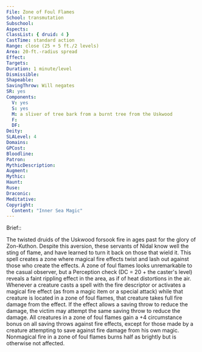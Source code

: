 ```yaml
---
File: Zone of Foul Flames
School: transmutation
Subschool: 
Aspects: 
ClassList: { druid: 4 }
CastTime: standard action
Range: close (25 + 5 ft./2 levels)
Area: 20-ft.-radius spread
Effect: 
Targets: 
Duration: 1 minute/level
Dismissible: 
Shapeable: 
SavingThrow: Will negates
SR: yes
Components:
  V: yes
  S: yes
  M: a sliver of tree bark from a burnt tree from the Uskwood
  F: 
  DF: 
Deity: 
SLALevel: 4
Domains: 
GPCost: 
Bloodline: 
Patron: 
MythicDescription: 
Augment: 
Mythic: 
Haunt: 
Ruse: 
Draconic: 
Meditative: 
Copyright:
  Content: "Inner Sea Magic"
---
```

Brief:: 

The twisted druids of the Uskwood forsook fire in ages past for the glory of Zon-Kuthon. Despite this aversion, these servants of Nidal know well the sting of flame, and have learned to turn it back on those that wield it. This spell creates a zone where magical fire effects twist and lash out against those who create the effects. A zone of foul flames looks unremarkable to the casual observer, but a Perception check (DC = 20 + the caster's level) reveals a faint rippling effect in the area, as if of heat distortions in the air.  Whenever a creature casts a spell with the fire descriptor or activates a magical fire effect (as from a magic item or a special attack) while that creature is located in a zone of foul flames, that creature takes full fire damage from the effect.  If the effect allows a saving throw to reduce the damage, the victim may attempt the same saving throw to reduce the damage. All creatures in a zone of foul flames gain a +4 circumstance bonus on all saving throws against fire effects, except for those made by a creature attempting to save against fire damage from his own magic. Nonmagical fire in a zone of foul flames burns half as brightly but is otherwise not affected.

